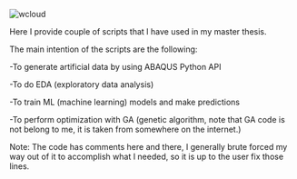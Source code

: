 ![wcloud](https://github.com/user-attachments/assets/35cc5441-4c1e-410c-9fd3-b7c6a1c125df)

Here I provide couple of scripts that I have used in my master thesis.


The main intention of the scripts are the following:

-To generate artificial data by using ABAQUS Python API

-To do EDA (exploratory data analysis)

-To train ML (machine learning) models and make predictions

-To perform optimization with GA (genetic algorithm, note that GA code is not belong to me, it is taken from somewhere on the internet.)


Note: The code has comments here and there, I generally brute forced my way out of it to accomplish what I needed, so it is up to the user fix those lines.
